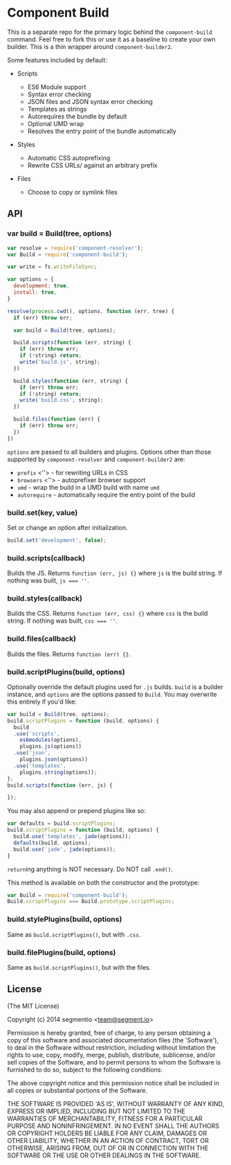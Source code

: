 # Component Build

This is a separate repo for the primary logic behind the `component-build` command.
Feel free to fork this or use it as a baseline to create your own builder.
This is a thin wrapper around `component-builder2`.

Some features included by default:

- Scripts

    - ES6 Module support
    - Syntax error checking
    - JSON files and JSON syntax error checking
    - Templates as strings
    - Autorequires the bundle by default
    - Optional UMD wrap
    - Resolves the entry point of the bundle automatically

- Styles

    - Automatic CSS autoprefixing
    - Rewrite CSS URLs/ against an arbitrary prefix

- Files

    - Choose to copy or symlink files

## API

### var build = Build(tree, options)

```js
var resolve = require('component-resolver');
var Build = require('component-build');

var write = fs.writeFileSync;

var options = {
  development: true,
  install: true,
}

resolve(process.cwd(), options, function (err, tree) {
  if (err) throw err;

  var build = Build(tree, options);

  build.scripts(function (err, string) {
    if (err) throw err;
    if (!string) return;
    write('build.js', string);
  })

  build.styles(function (err, string) {
    if (err) throw err;
    if (!string) return;
    write('build.css', string);
  })

  build.files(function (err) {
    if (err) throw err;
  })
})
```

`options` are passed to all builders and plugins.
Options other than those supported by `component-resolver` and `component-builder2` are:

- `prefix` <''> - for rewriting URLs in CSS
- `browsers` <''> - autoprefixer browser support
- `umd` <false> - wrap the build in a UMD build with name `umd`
- `autorequire` <true> - automatically require the entry point of the build

### build.set(key, value)

Set or change an option after initialization.

```js
build.set('development', false);
```

### build.scripts(callback)

Builds the JS.
Returns `function (err, js) {}` where `js` is the build string.
If nothing was built, `js === ''`.

### build.styles(callback)

Builds the CSS.
Returns `function (err, css) {}` where `css` is the build string.
If nothing was built, `css === ''`.

### build.files(callback)

Builds the files.
Returns `function (err) {}`.

### build.scriptPlugins(build, options)

Optionally override the default plugins used for `.js` builds.
`build` is a builder instance, and `options` are the options passed to `Build`.
You may overwrite this entirely if you'd like:

```js
var build = Build(tree, options);
build.scriptPlugins = function (build, options) {
  build
  .use('scripts',
    es6modules(options),
    plugins.js(options))
  .use('json',
    plugins.json(options))
  .use('templates',
    plugins.string(options));
};
build.scripts(function (err, js) {

});
```

You may also append or prepend plugins like so:

```js
var defaults = build.scriptPlugins;
build.scriptPlugins = function (build, options) {
  build.use('templates', jade(options));
  defaults(build, options);
  build.use('jade', jade(options));
}
```

`return`ing anything is NOT necessary.
Do NOT call `.end()`.

This method is available on both the constructor and the prototype:

```js
var Build = require('component-build');
Build.scriptPlugins === Build.prototype.scriptPlugins;
```

### build.stylePlugins(build, options)

Same as `build.scriptPlugins()`, but with `.css`.

### build.filePlugins(build, options)

Same as `build.scriptPlugins()`, but with the files.

## License

(The MIT License)

Copyright (c) 2014 segmentio &lt;team@segment.io&gt;

Permission is hereby granted, free of charge, to any person obtaining
a copy of this software and associated documentation files (the
'Software'), to deal in the Software without restriction, including
without limitation the rights to use, copy, modify, merge, publish,
distribute, sublicense, and/or sell copies of the Software, and to
permit persons to whom the Software is furnished to do so, subject to
the following conditions:

The above copyright notice and this permission notice shall be
included in all copies or substantial portions of the Software.

THE SOFTWARE IS PROVIDED 'AS IS', WITHOUT WARRANTY OF ANY KIND,
EXPRESS OR IMPLIED, INCLUDING BUT NOT LIMITED TO THE WARRANTIES OF
MERCHANTABILITY, FITNESS FOR A PARTICULAR PURPOSE AND NONINFRINGEMENT.
IN NO EVENT SHALL THE AUTHORS OR COPYRIGHT HOLDERS BE LIABLE FOR ANY
CLAIM, DAMAGES OR OTHER LIABILITY, WHETHER IN AN ACTION OF CONTRACT,
TORT OR OTHERWISE, ARISING FROM, OUT OF OR IN CONNECTION WITH THE
SOFTWARE OR THE USE OR OTHER DEALINGS IN THE SOFTWARE.

